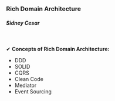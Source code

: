 <h3>Rich Domain Architecture</h3>

</hr>

<h5>Sidney Cesar</h5>
</br>

 &#10004; <b>Concepts of Rich Domain Architecture: </b>

* DDD 
* SOLID
* CQRS
* Clean Code
* Mediator
* Event Sourcing


